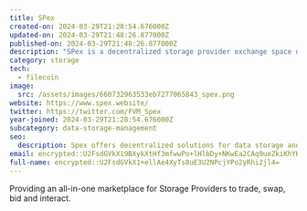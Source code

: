 ```yaml
---
title: SPex
created-on: 2024-03-29T21:28:54.676000Z
updated-on: 2024-03-29T21:48:26.877000Z
published-on: 2024-03-29T21:48:26.877000Z
description: "SPex is a decentralized storage provider exchange space on FVM"
category: storage
tech:
  - filecoin
image:
  src: /assets/images/660732963533eb7277065843_spex.png
website: https://www.spex.website/
twitter: https://twitter.com/FVM_Spex
year-joined: 2024-03-29T21:28:54.676000Z
subcategory: data-storage-management
seo:
  description: Spex offers decentralized solutions for data storage and management.
email: encrypted::U2FsdGVkX19BXykXtHf3mfwwPo+lHlbDy+NKwEa2CAq9ueZkiKhYKhGjyt8fzTF6
full-name: encrypted::U2FsdGVkX1+ellAe4XyTs8uE3U2NPcjYPo2yRhi2jl4=
---
```


Providing an all-in-one marketplace for Storage Providers to trade, swap, bid and interact.
